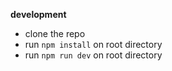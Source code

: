 **development**

- clone the repo
- run `npm install` on root directory
- run `npm run dev` on root directory
